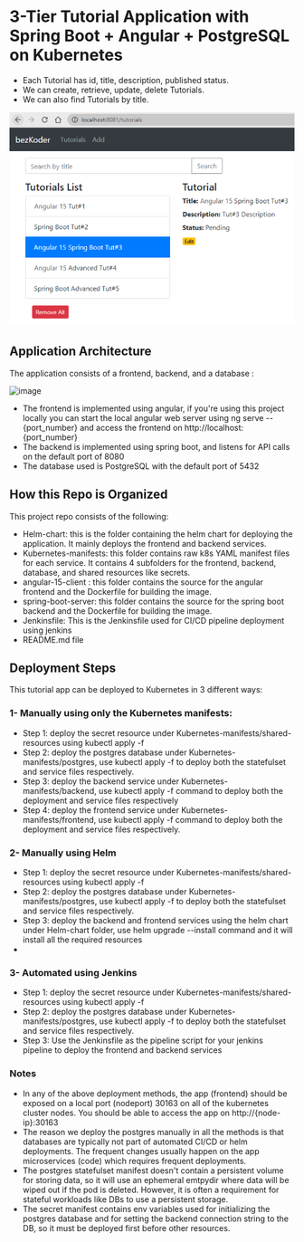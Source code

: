 # 3-Tier Tutorial Application with Spring Boot + Angular + PostgreSQL on Kubernetes

- Each Tutorial has id, title, description, published status.
- We can create, retrieve, update, delete Tutorials.
- We can also find Tutorials by title.

![spring-boot-angular-15-postgresql-example-crud.png](spring-boot-angular-15-postgresql-example-crud.png)

## Application Architecture

The application consists of a frontend, backend, and a database :

![image](https://github.com/Amr-tmorot/Tutorial-app/assets/88274242/e373387e-e17e-47cd-ac7e-8f02537b5b28)

- The frontend is implemented using angular, if you're using this project locally you can start the local angular web server using ng serve -- {port_number} and access the frontend on http://localhost:{port_number}
- The backend is implemented using spring boot, and listens for API calls on the default port of 8080
- The database used is PostgreSQL with the default port of 5432

## How this Repo is Organized

This project repo consists of the following:
- Helm-chart: this is the folder containing the helm chart for deploying the application. It mainly deploys the frontend and backend services.
- Kubernetes-manifests: this folder contains raw k8s YAML manifest files for each service. It contains 4 subfolders for the frontend, backend, database, and shared resources like secrets.
- angular-15-client : this folder contains the source for the angular frontend and the Dockerfile for building the image.
- spring-boot-server: this folder contains the source for the spring boot backend and the Dockerfile for building the image.
- Jenkinsfile: This is the Jenkinsfile used for CI/CD pipeline deployment using jenkins
- README.md file 


## Deployment Steps

This tutorial app can be deployed to Kubernetes in 3 different ways:
### 1- Manually using only the Kubernetes manifests:
- Step 1: deploy the secret resource under Kubernetes-manifests/shared-resources using kubectl apply -f 
- Step 2: deploy the postgres database under Kubernetes-manifests/postgres, use kubectl apply -f to deploy both the statefulset and service files respectively.
- Step 3: deploy the backend service under Kubernetes-manifests/backend, use kubectl apply -f command to deploy both the deployment and service files respectively
- Step 4: deploy the frontend service under Kubernetes-manifests/frontend, use kubectl apply -f command to deploy both the deployment and service files respectively.
 
### 2- Manually using Helm
- Step 1: deploy the secret resource under Kubernetes-manifests/shared-resources using kubectl apply -f 
- Step 2: deploy the postgres database under Kubernetes-manifests/postgres, use kubectl apply -f to deploy both the statefulset and service files respectively.
- Step 3: deploy the backend and frontend services using the helm chart under Helm-chart folder, use helm upgrade --install command and it will install all the required resources
-  
### 3- Automated using Jenkins
- Step 1: deploy the secret resource under Kubernetes-manifests/shared-resources using kubectl apply -f 
- Step 2: deploy the postgres database under Kubernetes-manifests/postgres, use kubectl apply -f to deploy both the statefulset and service files respectively.
- Step 3: Use the Jenkinsfile as the pipeline script for your jenkins pipeline to deploy the frontend and backend services

      
### Notes
- In any of the above deployment methods, the app (frontend) should be exposed on a local port (nodeport) 30163 on all of the kubernetes cluster nodes. You should be able to access the app on http://{node-ip}:30163
- The reason we deploy the postgres manually in all the methods is that databases are typically not part of automated CI/CD or helm deployments. The frequent changes usually happen on the app microservices (code) which requires frequent deployments.
- The postgres statefulset manifest doesn't contain a persistent volume for storing data, so it will use an ephemeral emtpydir where data will be wiped out if the pod is deleted. However, it is often a requirement for stateful workloads like DBs to use a persistent storage.
- The secret manifest contains env variables used for initializing the postgres database and for setting the backend connection string to the DB, so it must be deployed first before other resources.

  



